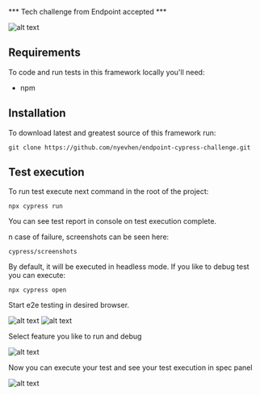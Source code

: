 *** Tech challenge from Endpoint accepted ***

![alt text](https://github.com/nyevhen/endpoint-cypress-challenge/blob/main/Screenshot%202024-06-16%20at%203.11.21%E2%80%AFPM.png)

## Requirements
To code and run tests in this framework locally you'll need:
- npm

## Installation
To download latest and greatest source of this framework run:

```git clone https://github.com/nyevhen/endpoint-cypress-challenge.git```


## Test execution
To run test execute next command in the root of the project:

```npx cypress run```

You can see test report in console on test execution complete.

n case of failure, screenshots can be seen here:

```cypress/screenshots```

By default, it will be executed in headless mode.
If you like to debug test you can execute:

```npx cypress open```

Start e2e testing in desired browser.

![alt text](https://github.com/nyevhen/endpoint-cypress-challenge/blob/main/e2e.png)
![alt text](https://github.com/nyevhen/endpoint-cypress-challenge/blob/main/start.png)

Select feature you like to run and debug

![alt text](https://github.com/nyevhen/endpoint-cypress-challenge/blob/main/feat.png)

Now you can execute your test and see your test execution in spec panel

![alt text](https://github.com/nyevhen/endpoint-cypress-challenge/blob/main/spec.png)